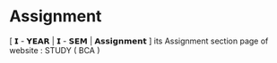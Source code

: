 # Assignment
[ 𝗜 - 𝗬𝗘𝗔𝗥 | 𝗜 - 𝗦𝗘𝗠 | 𝗔𝘀𝘀𝗶𝗴𝗻𝗺𝗲𝗻𝘁 ]
its Assignment section page of website : STUDY ( BCA )


